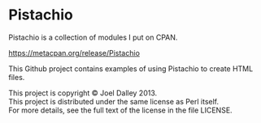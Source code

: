 Pistachio
=========

Pistachio is a collection of modules I put on CPAN.

https://metacpan.org/release/Pistachio

This Github project contains examples of using Pistachio to create HTML files.

This project is copyright &copy; Joel Dalley 2013.<br/>
This project is distributed under the same license as Perl itself.<br/>
For more details, see the full text of the license in the file LICENSE.
